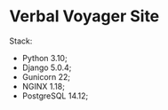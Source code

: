 # Verbal Voyager Site

Stack:
 - Python 3.10;
 - Django 5.0.4;
 - Gunicorn 22;
 - NGINX 1.18;
 - PostgreSQL 14.12;